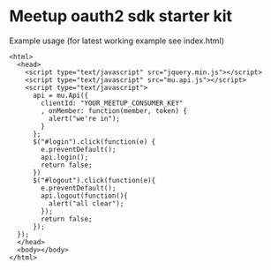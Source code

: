 # Meetup oauth2 sdk starter kit

Example usage (for latest working example see index.html)

    <html>
      <head>
        <script type="text/javascript" src="jquery.min.js"></script>
        <script type="text/javascript" src="mu.api.js"></script>
        <script type="text/javascript">
          api = mu.Api({
            clientId: "YOUR_MEETUP_CONSUMER_KEY"
            , onMember: function(member, token) {
              alert("we're in");
            }
          };
          $("#login").click(function(e) {
            e.preventDefault();
            api.login();
            return false;
          })
          $("#logout").click(function(e){
            e.preventDefault();
            api.logout(function(){
              alert("all clear");
            });
            return false;
          });
      });
      </head>
      <body></body>
    </html>
